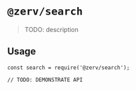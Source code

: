 # `@zerv/search`

> TODO: description

## Usage

```
const search = require('@zerv/search');

// TODO: DEMONSTRATE API
```
